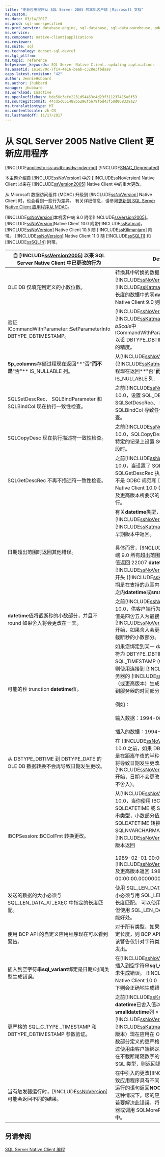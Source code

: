 ```yaml
---
title: "更新应用程序从 SQL Server 2005 的本机客户端 |Microsoft 文档"
ms.custom: 
ms.date: 03/14/2017
ms.prod: sql-non-specified
ms.prod_service: database-engine, sql-database, sql-data-warehouse, pdw
ms.service: 
ms.component: native-client|applications
ms.reviewer: 
ms.suite: sql
ms.technology: docset-sql-devref
ms.tgt_pltfrm: 
ms.topic: reference
helpviewer_keywords: SQL Server Native Client, updating applications
ms.assetid: 1e1e570c-7f14-4e16-beab-c328e3fbdaa8
caps.latest.revision: "42"
author: JennieHubbard
ms.author: jhubbard
manager: jhubbard
ms.workload: Inactive
ms.openlocfilehash: bde56c3efe2231d54463c4d23f311237415a6f53
ms.sourcegitcommit: 44cd5c651488b5296fb679f6d43f50d068339a27
ms.translationtype: MT
ms.contentlocale: zh-CN
ms.lasthandoff: 11/17/2017
---
```

# <a name="updating-an-application-from-sql-server-2005-native-client"></a>从 SQL Server 2005 Native Client 更新应用程序
[!INCLUDE[appliesto-ss-asdb-asdw-pdw-md](../../../includes/appliesto-ss-asdb-asdw-pdw-md.md)]
[!INCLUDE[SNAC_Deprecated](../../../includes/snac-deprecated.md)]

  本主题介绍自 [!INCLUDE[ssNoVersion](../../../includes/ssnoversion-md.md)] 中的 [!INCLUDE[ssNoVersion](../../../includes/ssnoversion-md.md)] Native Client 以来在 [!INCLUDE[ssVersion2005](../../../includes/ssversion2005-md.md)] Native Client 中的重大更改。  
  
 从 Microsoft 数据访问组件 (MDAC) 升级到 [!INCLUDE[ssNoVersion](../../../includes/ssnoversion-md.md)] Native Client 时，也会看到一些行为差异。 有关详细信息，请参阅[更新到 SQL Server Native Client 应用程序从 MDAC](../../../relational-databases/native-client/applications/updating-an-application-to-sql-server-native-client-from-mdac.md)。  
  
 [!INCLUDE[ssNoVersion](../../../includes/ssnoversion-md.md)]本机客户端 9.0 附带[!INCLUDE[ssVersion2005](../../../includes/ssversion2005-md.md)]。 [!INCLUDE[ssNoVersion](../../../includes/ssnoversion-md.md)]Native Client 10.0 附带[!INCLUDE[ssKatmai](../../../includes/sskatmai-md.md)]。  [!INCLUDE[ssNoVersion](../../../includes/ssnoversion-md.md)] Native Client 10.5 随 [!INCLUDE[ssKilimanjaro](../../../includes/sskilimanjaro-md.md)] 附带。 [!INCLUDE[ssNoVersion](../../../includes/ssnoversion-md.md)] Native Client 11.0 随 [!INCLUDE[ssSQL11](../../../includes/sssql11-md.md)] 和 [!INCLUDE[ssSQL14](../../../includes/sssql14-md.md)] 附带。  
  
|自 [!INCLUDE[ssVersion2005](../../../includes/ssversion2005-md.md)] 以来 SQL Server Native Client 中已更改的行为|Description|  
|------------------------------------------------------------------------------------|-----------------|  
|OLE DB 仅填充到定义的小数位数。|转换其中转换的数据发送到服务器，[!INCLUDE[ssNoVersion](../../../includes/ssnoversion-md.md)]本机客户端 (从[!INCLUDE[ssKatmai](../../../includes/sskatmai-md.md)]) 填充尾随仅之前的最大长度的数据中的零**datetime**值。 SQL Server Native Client 9.0 则填充到 9 位数。|  
|验证 ICommandWithParameter::SetParameterInfo DBTYPE_DBTIMESTAMP。|[!INCLUDE[ssNoVersion](../../../includes/ssnoversion-md.md)]本机客户端 (从[!INCLUDE[ssKatmai](../../../includes/sskatmai-md.md)]) 实现的 OLE DB 要求*bScale*中 ICommandWithParameter::SetParameterInfo 以设 DBTYPE_DBTIMESTAMP 秒的小数部分的精度。|  
|**Sp_columns**存储过程现在返回**"否"**而不是**"否"** IS_NULLABLE 列。|从[!INCLUDE[ssNoVersion](../../../includes/ssnoversion-md.md)]Native Client 10.0 ([!INCLUDE[ssKatmai](../../../includes/sskatmai-md.md)])， **sp_columns**存储过程现在返回**"否"**而不是**"否"** IS_NULLABLE 列.|  
|SQLSetDescRec、 SQLBindParameter 和 SQLBindCol 现在执行一致性检查。|之前[!INCLUDE[ssNoVersion](../../../includes/ssnoversion-md.md)]Native Client 10.0，设置 SQL_DESC_DATA_PTR 不会在 SQLSetDescRec、 SQLBindParameter 或 SQLBindCol 导致任何描述符类型的一致性检查。|  
|SQLCopyDesc 现在执行描述符一致性检查。|之前[!INCLUDE[ssNoVersion](../../../includes/ssnoversion-md.md)]Native Client 10.0，SQLCopyDesc 未执行操作一致性检查特定的记录上设置 SQL_DESC_DATA_PTR 字段时。|  
|SQLGetDescRec 不再不描述符一致性检查。|之前[!INCLUDE[ssNoVersion](../../../includes/ssnoversion-md.md)]Native Client 10.0，当设置了 SQL_DESC_DATA_PTR 字段 SQLGetDescRec 执行描述符一致性检查。 这不是 ODBC 规范和 [!INCLUDE[ssNoVersion](../../../includes/ssnoversion-md.md)] Native Client 10.0 ([!INCLUDE[ssKatmai](../../../includes/sskatmai-md.md)]) 以及更高版本所要求的，该一致性检查不再执行。|  
|日期超出范围时返回其他错误。|有关**datetime**类型，将通过返回不同的错误号[!INCLUDE[ssNoVersion](../../../includes/ssnoversion-md.md)]本机客户端 (从[!INCLUDE[ssKatmai](../../../includes/sskatmai-md.md)]) 的范围外的日期不是在早期版本中返回。<br /><br /> 具体而言，[!INCLUDE[ssNoVersion](../../../includes/ssnoversion-md.md)]本机客户端 9.0 所有超出范围中的字符串转换到的年份值返回 22007 **datetime**，和[!INCLUDE[ssNoVersion](../../../includes/ssnoversion-md.md)]本机客户端版本 10.0 开头 ([!INCLUDE[ssKatmai](../../../includes/sskatmai-md.md)]) 返回 22008 在日期是在支持的范围内**datetime2**但在支持范围之内**datetime**或**smalldatetime**。|  
|**datetime**值将截断秒的小数部分，并且不 round 如果舍入将会更改在一天。|之前[!INCLUDE[ssNoVersion](../../../includes/ssnoversion-md.md)]Native Client 10.0，供客户端行为**datetime**发送到服务器的值是四舍五入为最接近的 1/300 秒。 从 [!INCLUDE[ssNoVersion](../../../includes/ssnoversion-md.md)] Native Client 10.0 开始，如果舍入会更改日期，则该方案会导致截断秒的小数部分。|  
|可能的秒 trunction **datetime**值。|如果您绑定到某一 datetime 列并且其类型标识符为 DBTYPE_DBTIMESTAMP (OLE DB) 或 SQL_TIMESTAMP (ODBC)、小数位数为 0，则使用连接到 [!INCLUDE[ssKatmai](../../../includes/sskatmai-md.md)] 2005 服务器的 [!INCLUDE[ssNoVersion](../../../includes/ssnoversion-md.md)] Native Client（或更高版本）生成的应用程序将截断要发送到服务器的时间部分中的秒和秒的小数部分。<br /><br /> 例如：<br /><br /> 输入数据：1994-08-21 21:21:36.000<br /><br /> 插入的数据：1994-08-21 21:21:00.000|  
|从 DBTYPE_DBTIME 到 DBTYPE_DATE 的 OLE DB 数据转换不会再导致日期发生更改。|在 [!INCLUDE[ssNoVersion](../../../includes/ssnoversion-md.md)] Native Client 10.0 之前，如果 DBTYPE_DATE 的时间部分是在距离午夜的半秒内，则 OLE DB 转换代码将导致日期发生更改。 从 [!INCLUDE[ssNoVersion](../../../includes/ssnoversion-md.md)] Native Client 10.0 开始，日期不会更改（秒的小数部分将截断但不舍入）。|  
|IBCPSession::BCColFmt 转换更改。|从[!INCLUDE[ssNoVersion](../../../includes/ssnoversion-md.md)]导出 Native Client 10.0，当你使用 IBCPSession::BCOColFmt 将 SQLDATETIME 或 SQLDATETIME 转换为字符串类型，小数部分值。 例如，将类型 SQLDATETIME 转换为类型 SQLNVARCHARMAX 时，[!INCLUDE[ssNoVersion](../../../includes/ssnoversion-md.md)] Native Client 的更早版本返回<br /><br /> 1989-02-01 00:00:00. [!INCLUDE[ssNoVersion](../../../includes/ssnoversion-md.md)] Native Client 10.0 及更高版本返回 1989-02-01 00:00:00.0000000。|  
|发送的数据的大小必须与 SQL_LEN_DATA_AT_EXEC 中指定的长度匹配。|使用 SQL_LEN_DATA_AT_EXEC 时，数据的大小必须与用 SQL_LEN_DATA_AT_EXEC 指定的长度匹配。 可以使用 SQL_DATA_AT_EXEC，但使用 SQL_LEN_DATA_AT_EXEC 有潜在的性能好处。|  
|使用 BCP API 的自定义应用程序现在可以看到警告。|对于所有类型，如果数据长度超过某字段的指定长度，则 BCP API 将生成警告消息。 以前，该警告仅针对字符类型，而不会针对所有类型发出。|  
|插入到空字符串**sql_variant**绑定是日期/时间类型生成错误。|在[!INCLUDE[ssNoVersion](../../../includes/ssnoversion-md.md)]本机客户端 9.0，插入到空字符串**sql_variant**绑定日期/时间类型未生成错误。 [!INCLUDE[ssNoVersion](../../../includes/ssnoversion-md.md)] Native Client 10.0（和更高版本）在这种情况下则会正确地生成错误。|  
|更严格的 SQL_C_TYPE _TIMESTAMP 和 DBTYPE_DBTIMESTAMP 参数验证。|之前[!INCLUDE[ssKatmai](../../../includes/sskatmai-md.md)]Native Client， **datetime**已舍入值以适合的规模**datetime**和**smalldatetime**列 × [!INCLUDE[ssNoVersion](../../../includes/ssnoversion-md.md)]。 [!INCLUDE[ssKatmai](../../../includes/sskatmai-md.md)] Native Client（和更高版本）现在应用在 ODBC 核心规范中为秒的小数部分定义的更严格的验证规则。 如果无法通过使用由客户端绑定所指定或暗含的小数位数在不截断尾随数字的情况下将参数值转换到 SQL 类型，则返回错误。|  
|当有触发器运行时，[!INCLUDE[ssNoVersion](../../../includes/ssnoversion-md.md)] 可能会返回不同的结果。|在中引入的更改[!INCLUDE[ssKatmai](../../../includes/sskatmai-md.md)]可能会导致应用程序具有不同的结果从导致触发器时要运行的语句返回**NOCOUNT OFF**已起作用。 在这种情况下，您的应用程序可能会生成错误。 若要解决此错误，将设置**NOCOUNT ON**触发器或调用 SQLMoreResults 以转到下一个结果中。|  
  
## <a name="see-also"></a>另请参阅  
 [SQL Server Native Client 编程](../../../relational-databases/native-client/sql-server-native-client-programming.md)  
  
  
